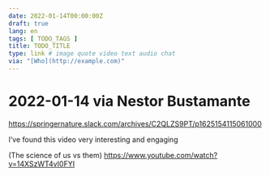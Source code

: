 ```yaml
---
date: 2022-01-14T00:00:00Z
draft: true
lang: en
tags: [ TODO_TAGS ]
title: TODO_TITLE
type: link # image quote video text audio chat
via: "[Who](http://example.com)"
---
```



# 2022-01-14 via Nestor Bustamante
https://springernature.slack.com/archives/C2QLZS9PT/p1625154115061000

I’ve found this video very interesting and engaging 

(The science of us vs them)
https://www.youtube.com/watch?v=14XSzWT4vI0FYI

